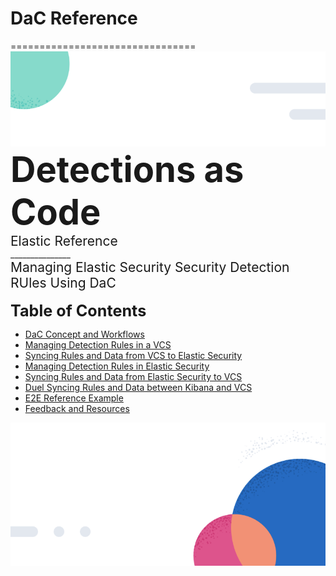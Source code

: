 # DaC Reference
================================
![Header](./_static/header.png)
<span style="font-size:4em;font-weight: bold;">Detections as Code</span><br>
<span style="font-size:1.5em;">Elastic Reference</span><br>
<span style="font-size:em;">_______________</span><br>
<span style="font-size:1.5em;">Managing Elastic Security Security Detection RUles Using DaC</span><br>
<br>
<span style="font-size:1.8em;font-weight: bold;">Table of Contents</span>
- [DaC Concept and Workflows](./dac_concept_and_workflows.md)
- [Managing Detection Rules in a VCS](./managing_detection_rules_in_a_vcs.md)
- [Syncing Rules and Data from VCS to Elastic Security](./syncing_rules_and_data_from_vcs_to_elastic_security.md)
- [Managing Detection Rules in Elastic Security](./managing_detection_rules_in_elastic_security.md)
- [Syncing Rules and Data from Elastic Security to VCS](./syncing_rules_and_data_from_elastic_security_to_vcs.md)
- [Duel Syncing Rules and Data between Kibana and VCS](./duel_syncing_rules_and_data_between_kibana_and_vcs.md)
- [E2E Reference Example](./etoe_reference_example.md)
- [Feedback and Resources](./feedback_and_resources.md)

![Footer](./_static/footer.png)